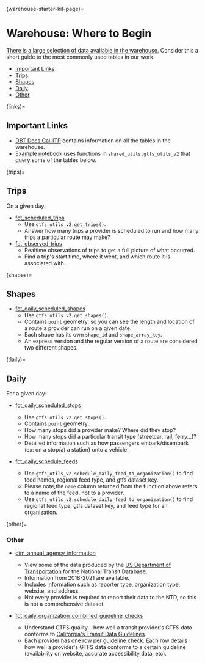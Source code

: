(warehouse-starter-kit-page)=

# Warehouse: Where to Begin

[There is a large selection of data available in the warehouse.](https://console.cloud.google.com/bigquery?project=cal-itp-data-infra&ws=!1m0) Consider this a short guide to the most commonly used tables in our work.

- [Important Links](#links)
- [Trips](#trips)
- [Shapes](#shapes)
- [Daily](#daily)
- [Other](#other)

(links)=

## Important Links

- [DBT Docs Cal-ITP](https://dbt-docs.calitp.org/#!/overview) contains information on all the tables in the warehouse.
- [Example notebook](https://github.com/cal-itp/data-analyses/blob/main/starter_kit/gtfs_utils_v2_examples.ipynb)
  uses functions in `shared_utils.gtfs_utils_v2` that query some of the tables below.

(trips)=

## Trips

On a given day:

- [fct_scheduled_trips](https://dbt-docs.calitp.org/#!/model/model.calitp_warehouse.fct_scheduled_trips)
  - Use `gtfs_utils_v2.get_trips()`.
  - Answer how many trips a provider is scheduled to run and how many trips a particular route may make?
- [fct_observed_trips](https://dbt-docs.calitp.org/#!/model/model.calitp_warehouse.fct_observed_trips)
  - Realtime observations of trips to get a full picture of what occurred.
  - Find a trip's start time, where it went, and which route it is associated with.

(shapes)=

## Shapes

- [fct_daily_scheduled_shapes](https://dbt-docs.calitp.org/#!/model/model.calitp_warehouse.fct_daily_scheduled_shapes)
  - Use `gtfs_utils_v2.get_shapes()`.
  - Contains `point` geometry, so you can see the length and location of a route a provider can run on a given date.
  - Each shape has its own `shape_id` and `shape_array_key`.
  - An express version and the regular version of a route are considered two different shapes.

(daily)=

## Daily

For a given day:

- [fct_daily_scheduled_stops](https://dbt-docs.calitp.org/#!/model/model.calitp_warehouse.fct_daily_scheduled_stops)

  - Use `gtfs_utils_v2.get_stops()`.
  - Contains `point` geometry.
  - How many stops did a provider make? Where did they stop?
  - How many stops did a particular transit type (streetcar, rail, ferry...)?
  - Detailed information such as how passengers embark/disembark (ex: on a stop/at a station) onto a vehicle.

- [fct_daily_schedule_feeds](https://dbt-docs.calitp.org/#!/model/model.calitp_warehouse.fct_daily_schedule_feeds)

  - Use `gtfs_utils_v2.schedule_daily_feed_to_organization()` to find feed names, regional feed type, and gtfs dataset key.
  - Please note,the `name` column returned from the function above refers to a name of the feed, not to a provider.
  - Use `gtfs_utils_v2.schedule_daily_feed_to_organization()` to find regional feed type, gtfs dataset key, and feed type for an organization.

(other)=

### Other

- [dim_annual_agency_information](https://dbt-docs.calitp.org/#!/model/model.calitp_warehouse.dim_annual_database_agency_information)

  - View some of the data produced by the [US Department of Transportation](https://www.transit.dot.gov/ntd) for the National Transit Database.
  - Information from 2018-2021 are available.
  - Includes information such as reporter type, organization type, website, and address.
  - Not every provider is required to report their data to the NTD, so this is not a comprehensive dataset.

- [fct_daily_organization_combined_guideline_checks](https://dbt-docs.calitp.org/#!/model/model.calitp_warehouse.fct_daily_organization_combined_guideline_checks)

  - Understand GTFS quality - how well a transit provider's GTFS data conforms to [California's Transit Data Guidelines](https://dot.ca.gov/cal-itp/california-transit-data-guidelines).
  - Each provider [has one row per guideline check](https://dbt-docs.calitp.org/#!/model/model.calitp_warehouse.int_gtfs_quality__guideline_checks_long). Each row details how well a provider's GTFS data conforms to a certain guideline (availability on website, accurate accessibility data, etc).
